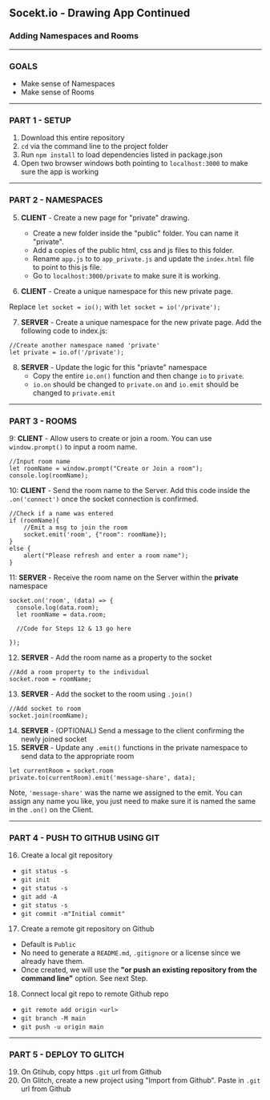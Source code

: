 ## Socekt.io - Drawing App Continued
### Adding Namespaces and Rooms
-----
### GOALS
- Make sense of Namespaces
- Make sense of Rooms

-----
### PART 1 - SETUP
1. Download this entire repository
2. `cd` via the command line to the project folder
3. Run `npm install` to load dependencies listed in package.json
4. Open two browser windows both pointing to `localhost:3000` to make sure the app is working

----
### PART 2 - NAMESPACES
5. **CLIENT** - Create a new page for "private" drawing. 
    - Create a new folder inside the "public" folder. You can name it "private".
    - Add a copies of the public html, css and js files to this folder.
    - Rename `app.js` to to `app_private.js` and update the `index.html` file to point to this js file.
    - Go to `localhost:3000/private` to make sure it is working.

6. **CLIENT** - Create a unique namespace for this new private page. 

Replace `let socket = io();` with `let socket = io('/private');`

7. **SERVER** - Create a unique namespace for the new private page. Add the following code to index.js:
``` 
//Create another namespace named 'private'
let private = io.of('/private');
```
8. **SERVER** - Update the logic for this "priavte" namespace
    - Copy the entire `io.on()` function and then change `io` to `private`.
    - `io.on` should be changed to `private.on` and `io.emit` should be changed to `private.emit`

----
### PART 3 - ROOMS
9: **CLIENT** - Allow users to create or join a room. You can use `window.prompt()` to input a room name.
```
//Input room name
let roomName = window.prompt("Create or Join a room");
console.log(roomName);
```
10: **CLIENT** - Send the room name to the Server. Add this code inside the `.on('connect')` once the socket connection is confirmed.
```
//Check if a name was entered
if (roomName){
    //Emit a msg to join the room
    socket.emit('room', {"room": roomName});
}
else {
    alert("Please refresh and enter a room name");
}
```
11: **SERVER** - Receive the room name on the Server within the **private** namespace
```
socket.on('room', (data) => {
  console.log(data.room);
  let roomName = data.room;

  //Code for Steps 12 & 13 go here

});
```
12. **SERVER** - Add the room name as a property to the socket
```
//Add a room property to the individual
socket.room = roomName;
```
13. **SERVER** - Add the socket to the room using `.join()`
``` 
//Add socket to room
socket.join(roomName);
```
14. **SERVER** - (OPTIONAL) Send a message to the client confirming the newly joined socket
15. **SERVER** - Update any `.emit()` functions in the private namespace to send data to the appropriate room
```
let currentRoom = socket.room
private.to(currentRoom).emit('message-share', data);
```
Note, `'message-share'` was the name we assigned to the emit. You can assign any name you like, you just need to make sure it is named the same in the `.on()` on the Client.

----
### PART 4 - PUSH TO GITHUB USING GIT
16. Create a local git repository
- `git status -s`
- `git init`
- `git status -s`
- `git add -A`
- `git status -s`
- `git commit -m"Initial commit"`

17. Create a remote git repository on Github
- Default is `Public`
- No need to generate a `README.md`, `.gitignore` or a license since we already have them. 
- Once created, we will use the **"or push an existing repository from the command line"** option. See next Step.

18. Connect local git repo to remote Github repo
- `git remote add origin <url>`
- `git branch -M main`
- `git push -u origin main`

----
### PART 5 - DEPLOY TO GLITCH
19. On Gtihub, copy https `.git` url from Github
20. On Glitch, create a new project using "Import from Github". Paste in `.git` url from Github